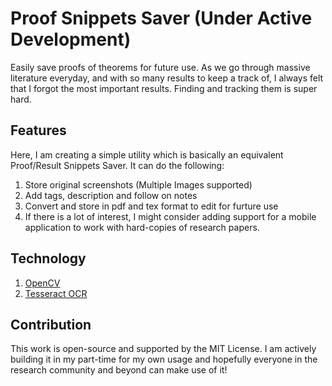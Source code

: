 # Proof Snippets Saver (**Under Active Development**)

Easily save proofs of theorems for future use. As we go through massive literature everyday, and with so many results to keep a track of, I always felt that I forgot the most important results. Finding and tracking them is super hard.

## Features

Here, I am creating a simple utility which is basically an equivalent Proof/Result Snippets Saver. It can do the following:
1. Store original screenshots (Multiple Images supported)
2. Add tags, description and follow on notes
3. Convert and store in pdf and tex format to edit for furture use
4. If there is a lot of interest, I might consider adding support for a mobile application to work with hard-copies of research papers.

## Technology

1. [OpenCV](https://opencv.org)
2. [Tesseract OCR](https://code.google.com/p/tesseract-ocr/)

## Contribution

This work is open-source and supported by the MIT License. I am actively building it in my part-time for my own usage and hopefully everyone in the research 
community and beyond can make use of it!
